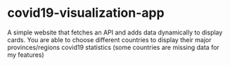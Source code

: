 # covid19-visualization-app

A simple website that fetches an API and adds data dynamically to display cards.
You are able to choose different countries to display their major provinces/regions covid19 statistics (some countries are missing data for my features)
